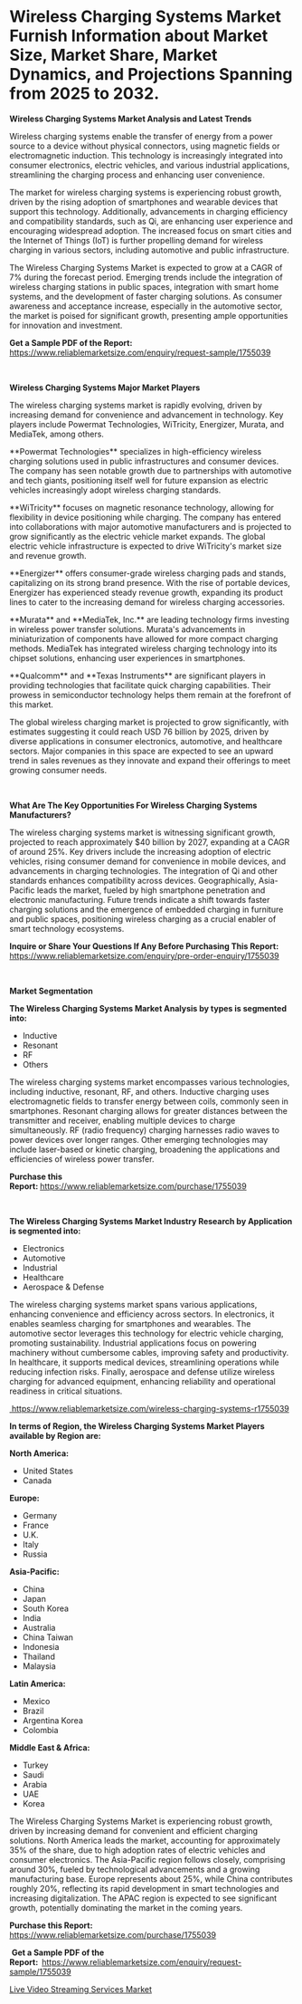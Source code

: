 <p><h1>Wireless Charging Systems Market Furnish Information about Market Size, Market Share, Market Dynamics, and Projections Spanning from 2025 to 2032.</h1></p><p><strong>Wireless Charging Systems Market Analysis and Latest Trends</strong></p>
<p><p>Wireless charging systems enable the transfer of energy from a power source to a device without physical connectors, using magnetic fields or electromagnetic induction. This technology is increasingly integrated into consumer electronics, electric vehicles, and various industrial applications, streamlining the charging process and enhancing user convenience. </p><p>The market for wireless charging systems is experiencing robust growth, driven by the rising adoption of smartphones and wearable devices that support this technology. Additionally, advancements in charging efficiency and compatibility standards, such as Qi, are enhancing user experience and encouraging widespread adoption. The increased focus on smart cities and the Internet of Things (IoT) is further propelling demand for wireless charging in various sectors, including automotive and public infrastructure.</p><p>The Wireless Charging Systems Market is expected to grow at a CAGR of 7% during the forecast period. Emerging trends include the integration of wireless charging stations in public spaces, integration with smart home systems, and the development of faster charging solutions. As consumer awareness and acceptance increase, especially in the automotive sector, the market is poised for significant growth, presenting ample opportunities for innovation and investment.</p></p>
<p><strong>Get a Sample PDF of the Report:&nbsp;</strong> <a href="https://www.reliablemarketsize.com/enquiry/request-sample/1755039?utm_campaign=2300&utm_medium=2&utm_source=Github&utm_content=ia&utm_term=10032025&utm_id=wireless-charging-systems">https://www.reliablemarketsize.com/enquiry/request-sample/1755039</a></p>
<p>&nbsp;</p>
<p><strong>Wireless Charging Systems Major Market Players</strong></p>
<p><p>The wireless charging systems market is rapidly evolving, driven by increasing demand for convenience and advancement in technology. Key players include Powermat Technologies, WiTricity, Energizer, Murata, and MediaTek, among others. </p><p>**Powermat Technologies** specializes in high-efficiency wireless charging solutions used in public infrastructures and consumer devices. The company has seen notable growth due to partnerships with automotive and tech giants, positioning itself well for future expansion as electric vehicles increasingly adopt wireless charging standards.</p><p>**WiTricity** focuses on magnetic resonance technology, allowing for flexibility in device positioning while charging. The company has entered into collaborations with major automotive manufacturers and is projected to grow significantly as the electric vehicle market expands. The global electric vehicle infrastructure is expected to drive WiTricity's market size and revenue growth.</p><p>**Energizer** offers consumer-grade wireless charging pads and stands, capitalizing on its strong brand presence. With the rise of portable devices, Energizer has experienced steady revenue growth, expanding its product lines to cater to the increasing demand for wireless charging accessories.</p><p>**Murata** and **MediaTek, Inc.** are leading technology firms investing in wireless power transfer solutions. Murata's advancements in miniaturization of components have allowed for more compact charging methods. MediaTek has integrated wireless charging technology into its chipset solutions, enhancing user experiences in smartphones.</p><p>**Qualcomm** and **Texas Instruments** are significant players in providing technologies that facilitate quick charging capabilities. Their prowess in semiconductor technology helps them remain at the forefront of this market.</p><p>The global wireless charging market is projected to grow significantly, with estimates suggesting it could reach USD 76 billion by 2025, driven by diverse applications in consumer electronics, automotive, and healthcare sectors. Major companies in this space are expected to see an upward trend in sales revenues as they innovate and expand their offerings to meet growing consumer needs.</p></p>
<p>&nbsp;</p>
<p><strong>What Are The Key Opportunities For Wireless Charging Systems Manufacturers?</strong></p>
<p><p>The wireless charging systems market is witnessing significant growth, projected to reach approximately $40 billion by 2027, expanding at a CAGR of around 25%. Key drivers include the increasing adoption of electric vehicles, rising consumer demand for convenience in mobile devices, and advancements in charging technologies. The integration of Qi and other standards enhances compatibility across devices. Geographically, Asia-Pacific leads the market, fueled by high smartphone penetration and electronic manufacturing. Future trends indicate a shift towards faster charging solutions and the emergence of embedded charging in furniture and public spaces, positioning wireless charging as a crucial enabler of smart technology ecosystems.</p></p>
<p><strong>Inquire or Share Your Questions If Any Before Purchasing This Report:</strong> <a href="https://www.reliablemarketsize.com/enquiry/pre-order-enquiry/1755039?utm_campaign=2300&utm_medium=2&utm_source=Github&utm_content=ia&utm_term=10032025&utm_id=wireless-charging-systems">https://www.reliablemarketsize.com/enquiry/pre-order-enquiry/1755039</a></p>
<p>&nbsp;</p>
<p><strong>Market Segmentation</strong></p>
<p><strong>The Wireless Charging Systems Market Analysis by types is segmented into:</strong></p>
<p><ul><li>Inductive</li><li>Resonant</li><li>RF</li><li>Others</li></ul></p>
<p><p>The wireless charging systems market encompasses various technologies, including inductive, resonant, RF, and others. Inductive charging uses electromagnetic fields to transfer energy between coils, commonly seen in smartphones. Resonant charging allows for greater distances between the transmitter and receiver, enabling multiple devices to charge simultaneously. RF (radio frequency) charging harnesses radio waves to power devices over longer ranges. Other emerging technologies may include laser-based or kinetic charging, broadening the applications and efficiencies of wireless power transfer.</p></p>
<p><strong>Purchase this Report:&nbsp;</strong><a href="https://www.reliablemarketsize.com/purchase/1755039?utm_campaign=2300&utm_medium=2&utm_source=Github&utm_content=ia&utm_term=10032025&utm_id=wireless-charging-systems">https://www.reliablemarketsize.com/purchase/1755039</a></p>
<p>&nbsp;</p>
<p><strong>The Wireless Charging Systems Market Industry Research by Application is segmented into:</strong></p>
<p><ul><li>Electronics</li><li>Automotive</li><li>Industrial</li><li>Healthcare</li><li>Aerospace & Defense</li></ul></p>
<p><p>The wireless charging systems market spans various applications, enhancing convenience and efficiency across sectors. In electronics, it enables seamless charging for smartphones and wearables. The automotive sector leverages this technology for electric vehicle charging, promoting sustainability. Industrial applications focus on powering machinery without cumbersome cables, improving safety and productivity. In healthcare, it supports medical devices, streamlining operations while reducing infection risks. Finally, aerospace and defense utilize wireless charging for advanced equipment, enhancing reliability and operational readiness in critical situations.</p></p>
<p><a href="https://www.reliablemarketsize.com/wireless-charging-systems-r1755039?utm_campaign=2300&utm_medium=2&utm_source=Github&utm_content=ia&utm_term=10032025&utm_id=wireless-charging-systems">&nbsp;https://www.reliablemarketsize.com/wireless-charging-systems-r1755039</a></p>
<p><strong>In terms of Region, the Wireless Charging Systems Market Players available by Region are:</strong></p>
<p>
    <p> <strong> North America: </strong>
        <ul>
            <li>United States</li>
            <li>Canada</li>
        </ul>
        </p> 
    <p> <strong> Europe: </strong>
        <ul>
            <li>Germany</li>
            <li>France</li>
            <li>U.K.</li>
            <li>Italy</li>
            <li>Russia</li>
        </ul>
        </p> 
    <p> <strong> Asia-Pacific: </strong>
        <ul>
            <li>China</li>
            <li>Japan</li>
            <li>South Korea</li>
            <li>India</li>
            <li>Australia</li>
            <li>China Taiwan</li>
            <li>Indonesia</li>
            <li>Thailand</li>
            <li>Malaysia</li>
        </ul>
        </p> 
    <p> <strong> Latin America: </strong>
        <ul>
            <li>Mexico</li>
            <li>Brazil</li>
            <li>Argentina Korea</li>
            <li>Colombia</li>
        </ul>
        </p> 
    <p> <strong> Middle East & Africa: </strong>
        <ul>
            <li>Turkey</li>
            <li>Saudi</li>
            <li>Arabia</li>
            <li>UAE</li>
            <li>Korea</li>
        </ul>
    </p>
    </p>
<p><p>The Wireless Charging Systems Market is experiencing robust growth, driven by increasing demand for convenient and efficient charging solutions. North America leads the market, accounting for approximately 35% of the share, due to high adoption rates of electric vehicles and consumer electronics. The Asia-Pacific region follows closely, comprising around 30%, fueled by technological advancements and a growing manufacturing base. Europe represents about 25%, while China contributes roughly 20%, reflecting its rapid development in smart technologies and increasing digitalization. The APAC region is expected to see significant growth, potentially dominating the market in the coming years.</p></p>
<p><strong>Purchase this Report: </strong><a href="https://www.reliablemarketsize.com/purchase/1755039?utm_campaign=2300&utm_medium=2&utm_source=Github&utm_content=ia&utm_term=10032025&utm_id=wireless-charging-systems">https://www.reliablemarketsize.com/purchase/1755039</a></p>
<p>&nbsp;<strong>Get a Sample PDF of the Report:&nbsp;&nbsp;</strong><a href="https://www.reliablemarketsize.com/enquiry/request-sample/1755039?utm_campaign=2300&utm_medium=2&utm_source=Github&utm_content=ia&utm_term=10032025&utm_id=wireless-charging-systems">https://www.reliablemarketsize.com/enquiry/request-sample/1755039</a></p>
<p><strong></strong></p>
<p><p><a href="https://github.com/abbislposival/Market-Research-Report-List-1/blob/main/live-video-streaming-services-market.md?utm_campaign=2300&utm_medium=2&utm_source=Github&utm_content=ia&utm_term=10032025&utm_id=wireless-charging-systems">Live Video Streaming Services Market</a></p></p>